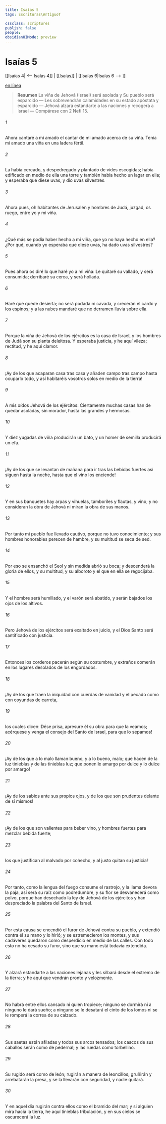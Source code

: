 ```yaml
---
title: Isaías 5
tags: Escrituras\AntiguoT

cssclass: scriptures
publish: false
people:
obsidianUIMode: preview
---
```


# Isaías 5
[[Isaías 4| <-- Isaías 4]] | [[Isaías]] | [[Isaías 6|Isaías 6 --> ]]

[en línea](https://churchofjesuschrist.org/study/scriptures/ot/isa/5?lang=spa)

> __Resumen__
La viña de Jehová (Israel) será asolada y Su pueblo será esparcido — Les sobrevendrán calamidades en su estado apóstata y esparcido — Jehová alzará estandarte a las naciones y recogerá a Israel — Compárese con 2 Nefi 15.

###### 1 
Ahora cantaré a mi amado el cantar de mi amado acerca de su viña. Tenía mi amado una viña en una ladera fértil.

###### 2 
La había cercado, y despedregado y plantado de vides escogidas; había edificado en medio de ella una torre y también había hecho un lagar en ella; y esperaba que diese uvas, y dio uvas silvestres.

###### 3 
Ahora pues, oh habitantes de Jerusalén y hombres de Judá, juzgad, os ruego, entre yo y mi viña.

###### 4 
¿Qué más se podía haber hecho a mi viña, que yo no haya hecho en ella? ¿Por qué, cuando yo esperaba que diese uvas, ha dado uvas silvestres?

###### 5 
Pues ahora os diré lo que haré yo a mi viña: Le quitaré su vallado, y será consumida; derribaré su cerca, y será hollada.

###### 6 
Haré que quede desierta; no será podada ni cavada, y crecerán el cardo y los espinos; y a las nubes mandaré que no derramen lluvia sobre ella.

###### 7 
Porque la viña de Jehová de los ejércitos es la casa de Israel, y los hombres de Judá son su planta deleitosa. Y esperaba justicia, y he aquí vileza; rectitud, y he aquí clamor.

###### 8 
¡Ay de los que acaparan casa tras casa y añaden campo tras campo hasta ocuparlo todo, y así habitaréis vosotros solos en medio de la tierra!

###### 9 
A mis oídos  Jehová de los ejércitos: Ciertamente muchas casas han de quedar asoladas, sin morador, hasta las grandes y hermosas.

###### 10 
Y diez yugadas de viña producirán un bato, y un homer de semilla producirá un efa.

###### 11 
¡Ay de los que se levantan de mañana para ir tras las bebidas fuertes  así siguen hasta la noche, hasta que el vino los enciende!

###### 12 
Y en sus banquetes hay arpas y vihuelas, tamboriles y flautas, y vino; y no consideran la obra de Jehová ni miran la obra de sus manos.

###### 13 
Por tanto mi pueblo fue llevado cautivo, porque no tuvo conocimiento; y sus hombres honorables perecen de hambre, y su multitud se seca de sed.

###### 14 
Por eso se ensanchó el Seol y sin medida abrió su boca; y  descenderá la gloria de ellos, y su multitud, y su alboroto y el que en ella se regocijaba.

###### 15 
Y el hombre será humillado, y el varón será abatido, y serán bajados los ojos de los altivos.

###### 16 
Pero Jehová de los ejércitos será exaltado en juicio, y el Dios Santo será santificado con justicia.

###### 17 
Entonces los corderos pacerán según su costumbre, y extraños comerán en los lugares desolados de los engordados.

###### 18 
¡Ay de los que traen la iniquidad con cuerdas de vanidad y el pecado como con coyundas de carreta,

###### 19 
los cuales dicen: Dése prisa, apresure él su obra para que la veamos; acérquese y venga el consejo del Santo de Israel, para que lo sepamos!

###### 20 
¡Ay de los que a lo malo llaman bueno, y a lo bueno, malo; que hacen de la luz tinieblas y de las tinieblas luz; que ponen lo amargo por dulce y lo dulce por amargo!

###### 21 
¡Ay de los sabios ante sus propios ojos, y de los que son prudentes delante de sí mismos!

###### 22 
¡Ay de los que son valientes para beber vino, y hombres fuertes para mezclar bebida fuerte;

###### 23 
los que justifican al malvado por cohecho, y al justo quitan su justicia!

###### 24 
Por tanto, como la lengua del fuego consume el rastrojo, y la llama devora la paja, así será su raíz como podredumbre, y su flor se desvanecerá como polvo, porque han desechado la ley de Jehová de los ejércitos y han despreciado la palabra del Santo de Israel.

###### 25 
Por esta causa se encendió el furor de Jehová contra su pueblo, y extendió contra él su mano y lo hirió; y se estremecieron los montes, y sus cadáveres quedaron como desperdicio en medio de las calles. Con todo esto no ha cesado su furor, sino que su mano está todavía extendida.

###### 26 
Y alzará estandarte a las naciones lejanas y les silbará desde el extremo de la tierra; y he aquí que vendrán pronto y velozmente.

###### 27 
No habrá entre ellos cansado ni quien tropiece; ninguno se dormirá ni a ninguno le dará sueño; a ninguno se le desatará el cinto de los lomos ni se le romperá la correa de su calzado.

###### 28 
Sus saetas están afiladas y todos sus arcos tensados; los cascos de sus caballos serán como de pedernal; y las ruedas  como torbellino.

###### 29 
Su rugido será como de león; rugirán a manera de leoncillos; gruñirán y arrebatarán la presa, y se la llevarán con seguridad, y nadie  quitará.

###### 30 
Y en aquel día rugirán contra ellos como el bramido del mar; y si alguien mira hacia la tierra, he aquí tinieblas  tribulación, y en sus cielos se oscurecerá la luz.

